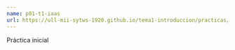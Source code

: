 ```yaml
---
name: p01-t1-iaas
url: https://ull-mii-sytws-1920.github.io/tema1-introduccion/practicas/p01-t1-iaas/
---
```


Práctica inicial

